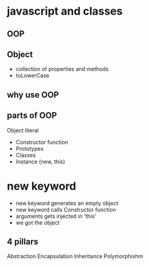 # javascript and classes

## OOP

## Object
- collection of properties and methods
- toLowerCase

## why use OOP

## parts of OOP
Object literal

- Constructor function
- Prototypes
- Classes
- Instance (new, this)

# new keyword
- new keyword generates an empty object
- new keyword calls Constructor function 
- arguments gets injected in 'this' 
- we got the object

## 4 pillars
Abstraction
Encapsulation
Inheritance
Polymorphishm

